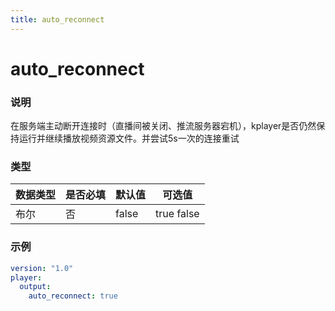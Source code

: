 ```yaml
---
title: auto_reconnect
---
```


auto_reconnect
===

### 说明
在服务端主动断开连接时（直播间被关闭、推流服务器宕机），kplayer是否仍然保持运行并继续播放视频资源文件。并尝试5s一次的连接重试

### 类型
| 数据类型 | 是否必填 | 默认值 | 可选值 |
|---|---|---|---|
| 布尔 | 否 | false | true false |

### 示例
```yaml {4}
version: "1.0"
player:
  output:
    auto_reconnect: true
```
